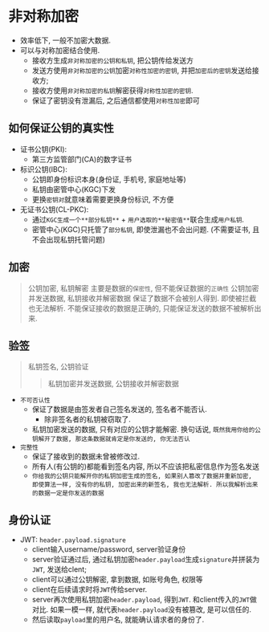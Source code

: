 # 非对称加密
- 效率低下, 一般不加密大数据.
- 可以与对称加密结合使用.
  - 接收方生成`非对称加密的公钥和私钥`, 把公钥传给发送方
  - 发送方使用`非对称加密的公钥`加密`对称性加密的密钥`, 并把`加密后的密钥`发送给接收方;
  - 接收方使用`非对称加密的私钥`解密获得`对称性加密的密钥`.
  - 保证了密钥没有泄漏后, 之后通信都使用`对称性加密`即可

## 如何保证公钥的真实性
- 证书公钥(PKI): 
  - 第三方监管部门(CA)的数字证书
- 标识公钥(IBC): 
  - 公钥即身份标识本身(身份证, 手机号, 家庭地址等)
  - 私钥由密管中心(KGC)下发
  - 更换`密钥对`就意味着需要更换身份标识, 不方便
- 无证书公钥(CL-PKC): 
  - 通过`KGC生成一个**部分私钥**` + `用户选取的**秘密值**`联合生成`用户私钥`. 
  - 密管中心(KGC)只托管了`部分私钥`, 即使泄漏也不会出问题. (不需要证书, 且不会出现私钥托管问题) 
## 加密
> 公钥加密, 私钥解密
主要是数据的`保密性`, 但不能保证数据的`正确性`
公钥加密并发送数据, 私钥接收并解密数据
保证了数据不会被别人得到. 即使被拦截也无法解析.
不能保证接收的数据是正确的, 只能保证发送的数据不被解析出来.

## 验签
> 私钥签名, 公钥验证
> > 私钥加密并发送数据, 公钥接收并解密数据
- `不可否认性`
  - 保证了数据是由签发者自己签名发送的, 签名者不能否认.
    - 除非签名者的私钥被窃取了.
  - 私钥加密发送的数据, 只有对应的公钥才能解密. 换句话说, `既然我用你给的公钥解开了数据, 那这条数据就肯定是你发送的, 你无法否认`
- `完整性`
  - 保证了接收到的数据未曾被修改过.
  - 所有人(有公钥的)都能看到签名内容, 所以不应该把私密信息作为签名发送
  - `你给我的公钥只能解开你的私钥加密生成的签名, 如果别人篡改了数据并重新加密, 即使算法一样, 没有你的私钥, 加密出来的新签名, 我也无法解析. 所以我解析出来的数据一定是你发送的数据` 

## 身份认证
- JWT: `header.payload.signature`
  - client输入username/password, server验证身份
  - server验证通过后, 通过私钥加密`header.payload`生成`signature`并拼装为`JWT`, 发送给clent;
  - client可以通过公钥解密, 拿到数据, 如账号角色, 权限等
  - client在后续请求时将`JWT`传给server.
  - server再次使用私钥加密`header.payload`, 得到`JWT`. 和client传入的`JWT`做对比. 如果一模一样, 就代表`header.payload`没有被篡改, 是可以信任的. 
  - 然后读取`payload`里的用户名, 就能确认请求者的身份了.